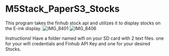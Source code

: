 # M5Stack_PaperS3_Stocks

This program takes the finhub stock api and utilizes it to display stocks on the E-ink display. 
![IMG_8401](https://github.com/user-attachments/assets/1ab40e4f-b9c5-4832-986a-1e9139762906)
![IMG_8406](https://github.com/user-attachments/assets/14f31859-8a3f-4ef2-b500-b2e0b4eda835)


Instructions! 
Have a folder named wifi on your SD card with 2 text files. one for your wifi credentials and Finhub API Key and one for your desired Stocks.



